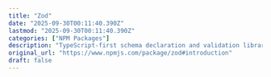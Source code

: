 ```yaml
---
title: "Zod"
date: "2025-09-30T00:11:40.390Z"
lastmod: "2025-09-30T00:11:40.390Z"
categories: ["NPM Packages"]
description: "TypeScript-first schema declaration and validation library with static type inference. Latest version: 4.1.5, last published: 9 days ago. Start using zod in your project by running `npm i zod`. There are 38373 other projects in the npm registry using zod."
original_url: "https://www.npmjs.com/package/zod#introduction"
draft: false
---
```


